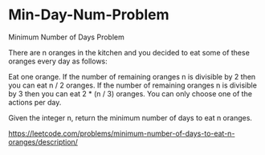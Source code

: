 # Min-Day-Num-Problem
Minimum Number of Days Problem

There are n oranges in the kitchen and you decided to eat some of these oranges every day as follows:

Eat one orange.
If the number of remaining oranges n is divisible by 2 then you can eat n / 2 oranges.
If the number of remaining oranges n is divisible by 3 then you can eat 2 * (n / 3) oranges.
You can only choose one of the actions per day.

Given the integer n, return the minimum number of days to eat n oranges.

 https://leetcode.com/problems/minimum-number-of-days-to-eat-n-oranges/description/
